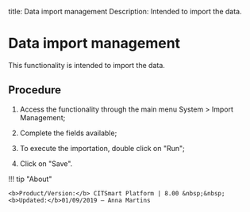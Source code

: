 title: Data import management
Description: Intended to import the data.
# Data import management

This functionality is intended to import the data.

Procedure
-------------

1.  Access the functionality through the main menu System \> Import Management;

2.  Complete the fields available;

3.  To execute the importation, double click on "Run";

4.  Click on "Save".


!!! tip "About"

    <b>Product/Version:</b> CITSmart Platform | 8.00 &nbsp;&nbsp;
    <b>Updated:</b>01/09/2019 – Anna Martins
